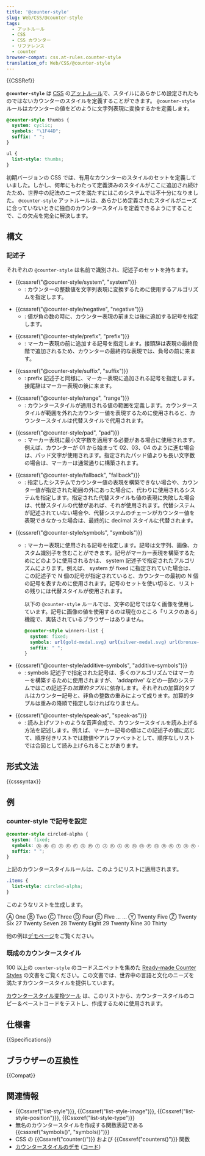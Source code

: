 ```yaml
---
title: '@counter-style'
slug: Web/CSS/@counter-style
tags:
  - アットルール
  - CSS
  - CSS カウンター
  - リファレンス
  - counter
browser-compat: css.at-rules.counter-style
translation_of: Web/CSS/@counter-style
---
```

{{CSSRef}}

**`@counter-style`** は [CSS](/ja/docs/Web/CSS) の[アットルール](/ja/docs/Web/CSS/At-rule)で、スタイルにあらかじめ設定されたものではないカウンターのスタイルを定義することができます。 `@counter-style` ルールはカウンターの値をどのように文字列表現に変換するかを定義します。

```css
@counter-style thumbs {
  system: cyclic;
  symbols: "\1F44D";
  suffix: " ";
}

ul {
  list-style: thumbs;
}
```

初期バージョンの CSS では、有用なカウンターのスタイルのセットを定義していました。しかし、何年にもわたって定義済みのスタイルがここに追加され続けたため、世界中の記法のニーズを満たすにはこのシステムでは不十分になりました。 `@counter-style` アットルールは、あらかじめ定義されたスタイルがニーズに合っていないときに独自のカウンタースタイルを定義できるようにすることで、この欠点を完全に解決します。

## 構文

### 記述子

それぞれの `@counter-style` は名前で識別され、記述子のセットを持ちます。

- {{cssxref("@counter-style/system", "system")}}
  - : カウンターの整数値を文字列表現に変換するために使用するアルゴリズムを指定します。

<!---->

- {{cssxref("@counter-style/negative", "negative")}}
  - : 値が負の数の時に、カウンター表現の前または後に追加する記号を指定します。

<!---->

- {{cssxref("@counter-style/prefix", "prefix")}}
  - : マーカー表現の前に追加する記号を指定します。接頭辞は表現の最終段階で追加されるため、カウンターの最終的な表現では、負号の前に来ます。

<!---->

- {{cssxref("@counter-style/suffix", "suffix")}}
  - : prefix 記述子と同様に、マーカー表現に追加される記号を指定します。接尾辞はマーカー表現の後に来ます。

<!---->

- {{cssxref("@counter-style/range", "range")}}
  - : カウンタースタイルが適用される値の範囲を定義します。カウンタースタイルが範囲を外れたカウンター値を表現するために使用されると、カウンタースタイルは代替スタイルで代用されます。

<!---->

- {{cssxref("@counter-style/pad", "pad")}}
  - : マーカー表現に最小文字数を適用する必要がある場合に使用されます。例えば、カウンターが 01 から始まって 02、03、04 のように進む場合は、パッド文字が使用されます。指定されたパッド値よりも長い文字数の場合は、マーカーは通常通りに構築されます。

<!---->

- {{cssxref("@counter-style/fallback", "fallback")}}
  - : 指定したシステムでカウンター値の表現を構築できない場合や、カウンター値が指定された範囲の外にあった場合に、代わりに使用されるシステムを指定します。指定された代替スタイルも値の表現に失敗した場合は、代替スタイルの代替があれば、それが使用されます。代替システムが記述されていない場合や、代替システムのチェーンがカウンター値を表現できなかった場合は、最終的に decimal スタイルに代替されます。

<!---->

- {{cssxref("@counter-style/symbols", "symbols")}}

  - : マーカー表現に使用される記号を指定します。記号は文字列、画像、カスタム識別子を含むことができます。記号がマーカー表現を構築するためにどのように使用されるかは、 system 記述子で指定されたアルゴリズムによります。例えば、 system が fixed に指定されていた場合は、この記述子で N 個の記号が指定されていると、カウンターの最初の N 個の記号を表すために使用されます。記号のセットを使い切ると、リストの残りには代替スタイルが使用されます。

    以下の `@counter-style` ルールでは、文字の記号ではなく画像を使用しています。記号に画像の値を使用するのは現在のところ「リスクのある」機能で、実装されているブラウザーはありません。

    ```css
    @counter-style winners-list {
      system: fixed;
      symbols: url(gold-medal.svg) url(silver-medal.svg) url(bronze-medal.svg);
      suffix: " ";
    }
    ```

<!---->

- {{cssxref("@counter-style/additive-symbols", "additive-symbols")}}
  - : symbols 記述子で指定された記号は、多くのアルゴリズムではマーカーを構築するために使用されますが、 'addaptive' などの一部のシステムではこの記述子の*加算的タプル*に依存します。それぞれの加算的タプルはカウンター記号と、非負の整数の重みによって成ります。加算的タプルは重みの降順で指定しなければなりません。

<!---->

- {{cssxref("@counter-style/speak-as", "speak-as")}}
  - : 読み上げソフトのような音声合成で、カウンタースタイルを読み上げる方法を記述します。例えば、マーカー記号の値はこの記述子の値に応じて、順序付きリストでは数値やアルファベットとして、順序なしリストでは合図として読み上げられることがあります。

## 形式文法

{{csssyntax}}

## 例

### counter-style で記号を設定

```css
@counter-style circled-alpha {
  system: fixed;
  symbols: Ⓐ Ⓑ Ⓒ Ⓓ Ⓔ Ⓕ Ⓖ Ⓗ Ⓘ Ⓙ Ⓚ Ⓛ Ⓜ Ⓝ Ⓞ Ⓟ Ⓠ Ⓡ Ⓢ Ⓣ Ⓤ Ⓥ Ⓦ Ⓧ Ⓨ Ⓩ;
  suffix: " ";
}
```

上記のカウンタースタイルルールは、このようにリストに適用されます。

```css
.items {
  list-style: circled-alpha;
}
```

このようなリストを生成します。

Ⓐ One
Ⓑ Two
Ⓒ Three
Ⓓ Four
Ⓔ FIve
...
...
Ⓨ Twenty Five
Ⓩ Twenty Six
27 Twenty Seven
28 Twenty Eight
29 Twenty Nine
30 Thirty

他の例は[デモページ](https://mdn.github.io/css-examples/counter-style-demo/)をご覧ください。

### 既成のカウンタースタイル

100 以上の `counter-style` のコードスニペットを集めた [Ready-made Counter Styles](https://www.w3.org/TR/predefined-counter-styles/) の文書をご覧ください。この文書では、世界中の言語と文化のニーズを満たすカウンタースタイルを提供しています。

[カウンタースタイル変換ツール](https://r12a.github.io/app-counters/) は、このリストから、カウンタースタイルのコピー＆ペーストコードをテストし、作成するために使用されます。

## 仕様書

{{Specifications}}

## ブラウザーの互換性

{{Compat}}

## 関連情報

- {{Cssxref("list-style")}}, {{Cssxref("list-style-image")}}, {{Cssxref("list-style-position")}}, {{Cssxref("list-style-type")}}
- 無名のカウンタースタイルを作成する関数表記である {{cssxref("symbols()", "symbols()")}}
- CSS の {{Cssxref("counter()")}} および {{Cssxref("counters()")}} 関数
- [カウンタースタイルのデモ](https://mdn.github.io/css-examples/counter-style-demo/) ([コード](https://github.com/mdn/css-examples/tree/master/counter-style-demo))
